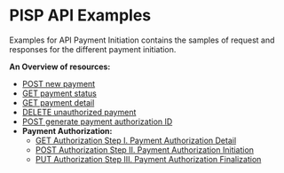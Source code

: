 # PISP API Examples

Examples for API Payment Initiation contains the samples of request and responses for the different payment initiation.


**An Overview of resources:** </br>
 - [POST new payment](POST_payment/readme.md)
 - [GET payment status](GET_status/readme.md)
 - [GET payment detail](GET_detail/readme.md)
 - [DELETE unauthorized payment](DELETE_payment/readme.md)
 - [POST generate payment authorization ID](POST_auth_id/readme.md)
 - **Payment Authorization:**
   - [GET Authorization Step I. Payment Authorization Detail](GET_authorization/readme.md)
   - [POST Authorization Step II. Payment Authorization Initiation ](POST_authorization/readme.md)
   - [PUT Authorization Step III. Payment Authorization Finalization](PUT_authorization/readme.md)